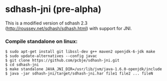 sdhash-jni (pre-alpha)
==========

This is a modified version of sdhash 2.3 (http://roussev.net/sdhash/sdhash.html) with support for JNI.

### Compile standalone on linux:

<pre><code>$ sudo apt-get install git libssl-dev g++ maven2 openjdk-6-jdk make
$ sudo update-alternatives --config javac
$ git clone https://github.com/pcbje/sdhash-jni.git
$ cd sdhash-jni
$ make standalone JAVA_JNI_DIR=/usr/lib/jvm/java-1.6.0-openjdk/include
$ java -jar sdhash-jni/target/sdhash-jni.har file1 file2 ... fileN</code></pre>
